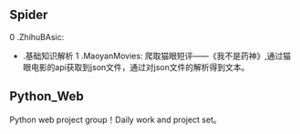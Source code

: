 ## Spider
0 .ZhihuBAsic:
  * .基础知识解析
1 .MaoyanMovies:
  爬取猫眼短评——《我不是药神》,通过猫眼电影的api获取到json文件，通过对json文件的解析得到文本。<br>
  
## Python_Web
Python web project group！Daily work and project set。
